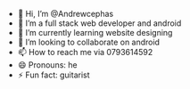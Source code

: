 - 👋 Hi, I’m @Andrewcephas
- 👀 I’m  a full stack web developer and android
- 🌱 I’m currently learning website designing
- 💞️ I’m looking to collaborate on android
- 📫 How to reach me via 0793614592
- 😄 Pronouns: he
- ⚡ Fun fact: guitarist

<!---
Andrewcephas/Andrewcephas is a ✨ special ✨ repository because its `README.md` (this file) appears on your GitHub profile.
You can click the Preview link to take a look at your changes.
--->
